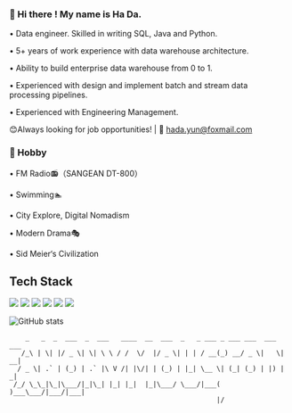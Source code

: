 ### 👋 Hi there ! My name is Ha Da.

• Data engineer. Skilled in writing SQL, Java and Python. 

• 5+ years of work experience with data warehouse architecture. 

• Ability to build enterprise data warehouse from 0 to 1. 

• Experienced with design and implement batch and stream data processing pipelines. 

• Experienced with Engineering Management. 

😊Always looking for job opportunities!  | 📮 hada.yun@foxmail.com


### 🚢 Hobby 

• FM Radio📻（SANGEAN DT-800）

• Swimming🏊‍

• City Explore, Digital Nomadism 

• Modern Drama🎭

• Sid Meier‘s Civilization


## Tech Stack
![](https://img.shields.io/badge/language-Java-blue?logo=Java&logoColor=white)
![](https://img.shields.io/badge/language-Python-blue?logo=Python&logoColor=white)
![](https://img.shields.io/badge/language-SQL-blue?logo=MySQL&logoColor=white)
![](https://img.shields.io/badge/database-Neo4j-blue?logo=Neo4j&logoColor=white)
![](https://img.shields.io/badge/database-Hive-blue?logo=ApacheHive&logoColor=white)
![](https://img.shields.io/badge/framework-Flink-blue?logo=ApacheFlink&logoColor=white)



![GitHub stats](https://github-readme-stats.vercel.app/api?username=NorthShip)

```
    _   _  _  ___  _  ___   ____  __  ___  _   _ ___ _ ___ ___  ___  ___ 
   /_\ | \| |/ _ \| \| \ \ / /  \/  |/ _ \| | | / __(_) __/ _ \|   \| __|
  / _ \| .` | (_) | .` |\ V /| |\/| | (_) | |_| \__ \| (_| (_) | |) | _| 
 /_/ \_\_|\_|\___/|_|\_| |_| |_|  |_|\___/ \___/|___( )___\___/|___/|___|
                                                    |/
```

